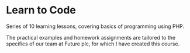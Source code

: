 Learn to Code
=============

Series of 10 learning lessons, covering basics of programming using PHP.


The practical examples and homework assignments are tailored to the
specifics of our team at Future plc, for which I have created this course.
